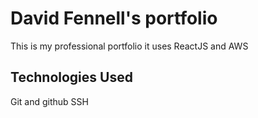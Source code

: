 # David Fennell's portfolio
This is my professional portfolio it uses ReactJS and AWS

## Technologies Used

Git and github
SSH
